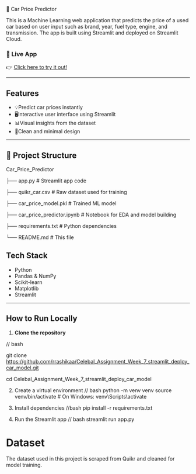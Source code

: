 🚗 Car Price Predictor

This is a Machine Learning web application that predicts the price of a used car based on user input such as brand, year, fuel type, engine, and transmission. The app is built using Streamlit and deployed on Streamlit Cloud.

### 🔗 Live App
👉 [Click here to try it out!](https://celebalassignmentweek7appdeploycarmodel-ggv3gvfeb7vavkiq2il4st.streamlit.app)

---

## Features

- 💡Predict car prices instantly
- 🖥️Interactive user interface using Streamlit
- 📊Visual insights from the dataset
- 🎯Clean and minimal design

---

## 📁 Project Structure

 Car_Price_Predictor

├── app.py  # Streamlit app code

├── quikr_car.csv  # Raw dataset used for training

├── car_price_model.pkl  # Trained ML model

├── car_price_predictor.ipynb  # Notebook for EDA and model building

├── requirements.txt  # Python dependencies

└── README.md  # This file

## Tech Stack

- Python
- Pandas & NumPy
- Scikit-learn
- Matplotlib
- Streamlit

---

## How to Run Locally

1. **Clone the repository**

// bash

 git clone https://github.com/rrashikaa/Celebal_Assignment_Week_7_streamlit_deploy_car_model.git

 cd Celebal_Assignment_Week_7_streamlit_deploy_car_model

2. Create a virtual environment
// bash
python -m venv venv
source venv/bin/activate  # On Windows: venv\Scripts\activate

3. Install dependencies
//bash
pip install -r requirements.txt

4. Run the Streamlit app
// bash
streamlit run app.py


# Dataset
The dataset used in this project is scraped from Quikr and cleaned for model training.

